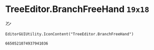 # TreeEditor.BranchFreeHand `19x18`
<img src="/img/TreeEditor.BranchFreeHand.png" width=19 height=18>

``` CSharp
EditorGUIUtility.IconContent("TreeEditor.BranchFreeHand")
```
```
6650521074937941036
```
